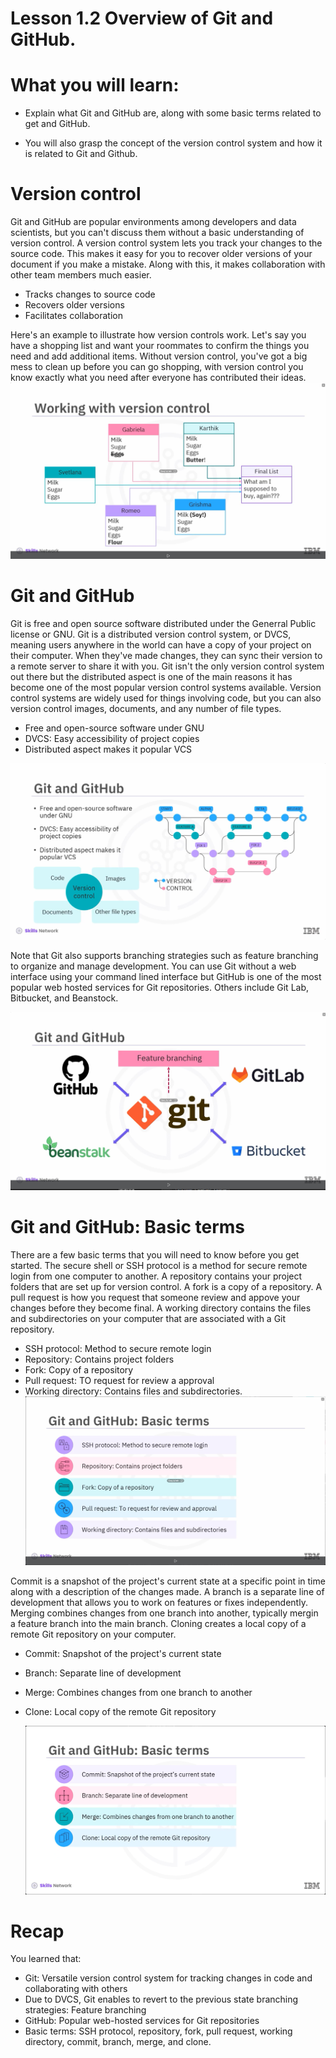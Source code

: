 # Lesson 1.2 Overview of Git and GitHub.

# What you will learn:
- Explain what Git and GitHub are, along with some basic terms related to get and GitHub.

- You will also grasp the concept of the version control system and how it is related to Git and Github.

# Version control

 Git and GitHub are popular environments among developers and data scientists, but you can't discuss them without a basic understanding of version control. A version control system lets you track your changes to the source code. This makes it easy for you to recover older versions of your document if you make a mistake. Along with this, it makes collaboration with other team members much easier.
 - Tracks changes to source code
 - Recovers older versions
 - Facilitates collaboration 

 Here's an example to illustrate how version controls work. Let's say you have a shopping list and want your roommates to confirm the things you need and add additional items. Without version control, you've got a big mess to clean up before you can go shopping, with version control you know exactly what you need after everyone has contributed their ideas. 
 ![](./image/Lesson_1_2-pic01.png)

 # Git and GitHub

 Git is free and open source software distributed under the Generral Public license or GNU.
 Git is a distributed version control system, or DVCS, meaning users anywhere in the world can have a copy of your project on their computer. When they've made changes, they can sync their version to a remote server to share it with you. Git isn't the only version control system out there but the distributed aspect is one of the main reasons it has become one of the most popular version control systems available. Version control systems are widely used for things involving code, but you can also version control images, documents, and any number of file types. 
 - Free and open-source software under GNU
 - DVCS: Easy accessibility of project copies
 - Distributed aspect makes it popular VCS

 ![](./image/Lesson_1_2-pic02.png)

 Note that Git also supports branching strategies such as feature branching to organize and manage development. You can use Git without a web interface using your command lined interface but GitHub is one of the most popular web hosted services for Git repositories. Others include Git Lab, Bitbucket, and Beanstock.

![](./image/Lesson_1_2-pic03.png)

 # Git and GitHub: Basic terms

 There are a few basic terms that you will need to know before you get started. The secure shell or SSH protocol is a method for secure remote login from one computer to another. A repository contains your project folders that are set up for version control. A fork is a copy of a repository. A pull request is how you request that someone review and appove your changes before they become final. A working directory contains the files and subdirectories on your computer that are associated with a Git repository.
 - SSH protocol: Method to secure remote login
 - Repository: Contains project folders
 - Fork: Copy of a repository
 - Pull request: TO request for review a approval
 - Working directory: Contains files and subdirectories. 
   ![](./image/Lesson_1_2-pic04.png)

Commit is a snapshot of the project's current state at a specific point in time along with a description of the changes made. A branch is a separate line of development that allows you to work on features or fixes independently. Merging combines changes from one branch into another, typically mergin a feature branch into the main branch. Cloning creates a local copy of a remote Git repository on your computer. 
- Commit: Snapshot of the project's current state
- Branch: Separate line of development
- Merge: Combines changes from one branch to another
- Clone: Local copy of the remote Git repository

  ![](./image/Lesson_1_2-pic05.png)

# Recap

You learned that:
- Git: Versatile version control system for tracking changes in code and collaborating with others
- Due to DVCS, Git enables to revert to the previous state branching strategies: Feature branching
- GitHub: Popular web-hosted services for Git repositories
- Basic terms: SSH protocol, repository, fork, pull request, working directory, commit, branch, merge, and clone.
